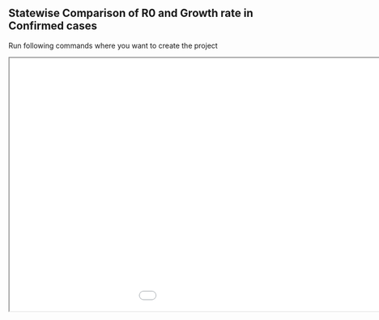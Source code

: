 ## Statewise Comparison of R0 and Growth rate in Confirmed cases
Run following commands where you want to create the project

<iframe src="output.html" width="1200" height="500"></iframe>

